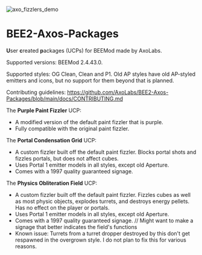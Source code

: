 ![axo_fizzlers_demo](https://user-images.githubusercontent.com/125143965/220135945-b665c395-77e6-4fda-a8af-0fb79546c73d.png)
# BEE2-Axos-Packages
**U**ser **c**reated **p**ackages (UCPs) for BEEMod made by AxoLabs.

Supported versions: BEEMod 2.4.43.0.

Supported styles: OG Clean, Clean and P1. Old AP styles have old AP-styled emitters and icons, but no support for them beyond that is planned.

Contributing guidelines: https://github.com/AxoLabs/BEE2-Axos-Packages/blob/main/docs/CONTRIBUTING.md

The **Purple Paint Fizzler** UCP: 
- A modified version of the default paint fizzler that is purple.
- Fully compatible with the original paint fizzler.

The **Portal Condensation Grid** UCP: 
- A custom fizzler built off the default paint fizzler. Blocks portal shots and fizzles portals, but does not affect cubes. 
- Uses Portal 1 emitter models in all styles, except old Aperture. 
- Comes with a 1997 quality guaranteed signage.

The **Physics Obliteration Field** UCP: 
- A custom fizzler built off the default paint fizzler. Fizzles cubes as well as most physic objects, explodes turrets, and destroys energy pellets. Has no effect on the player or portals. 
- Uses Portal 1 emitter models in all styles, except old Aperture. 
- Comes with a 1997 quality guaranteed signage. // Might want to make a signage that better indicates the field's functions
- Known issue: Turrets from a turret dropper destroyed by this don't get respawned in the overgrown style. I do not plan to fix this for various reasons.
